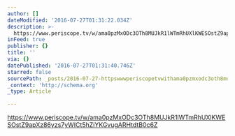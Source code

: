 ```yaml
---
author: []
dateModified: '2016-07-27T01:31:22.034Z'
description: >-
  https://www.periscope.tv/w/ama0pzMxODc3OTh8MUJkR1lWTmRhUXlKWESOstZ9apXz86yzs7yWICt5hZiYKGvugARHtdtB0c6Z
inFeed: true
publisher: {}
title: ''
via: {}
datePublished: '2016-07-27T01:31:40.746Z'
starred: false
sourcePath: _posts/2016-07-27-httpswwwperiscopetvwithama0pzmxodc3oth8mujkr1lwtmrhuxlkw.md
_context: 'http://schema.org'
_type: Article

---
```

https://www.periscope.tv/w/ama0pzMxODc3OTh8MUJkR1lWTmRhUXlKWESOstZ9apXz86yzs7yWICt5hZiYKGvugARHtdtB0c6Z